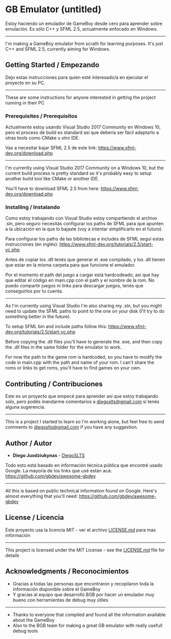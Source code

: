 # GB Emulator (untitled)

Estoy haciendo un emulador de GameBoy desde cero para aprender sobre emulación. Es sólo C++ y SFML 2.5, actualmente enfocado en Windows.

----

I'm making a GameBoy emulator from scrath for learning purposes. It's just C++ and SFML 2.5, currently aiming for Windows.

## Getting Started / Empezando

Dejo estas instrucciones para quien esté interesado/a en ejecutar el proyecto en su PC.

----

These are some instructions for anyone interested in getting the project running in their PC

### Prerequisites / Prerequisitos

Actualmente estoy usando Visual Studio 2017 Community en Windows 10, pero el proceso de build es standard así que debería ser fácil adaptarlo a otras tools como CMake u otro IDE.

Vas a necesitar bajar SFML 2.5 de este link: https://www.sfml-dev.org/download.php

----

I'm currently using Visual Studio 2017 Community on a Windows 10, but the current build process is pretty standard so it's probably easy to setup another build tool like CMake or another IDE.

You'll have to download SFML 2.5 from here: https://www.sfml-dev.org/download.php

### Installing / Instalando

Como estoy trabajando con Visual Studio estoy compartiendo el archivo .sln, pero seguro necesitás configurar los paths de SFML para que apunten a la ubicación en la que lo bajaste (voy a intentar simplificarlo en el futuro).

Para configurar los paths de las bibliotecas e includes de SFML seguí estas instrucciones (en inglés): https://www.sfml-dev.org/tutorials/2.5/start-vc.php

Antes de copiar los .dll tenés que generar el .exe compilado, y los .dll tienen que estar en la misma carpeta para que funcione el emulador.

Por el momento el path del juego a cargar está hardcodeado, así que hay que editar el código en main.cpp con el path y el nombre de la rom. No puedo compartir juegos ni links para descargar juegos, tenés que conseguirlos por tu cuenta.

----

As I'm currently using Visual Studio I'm also sharing my .sln, but you might need to update the SFML paths to point to the one on your disk (I'll try to do something better in the future).

To setup SFML bin and include paths follow this: https://www.sfml-dev.org/tutorials/2.5/start-vc.php

Before copying the .dll files you'll have to generate the .exe, and then copy the .dll files in the same folder for the emulator to work.

For now the path to the game rom is hardcoded, so you have to modify the code in main.cpp with the path and name of your rom. I can't share the roms or links to get roms, you'll have to find games on your own.


## Contributing / Contribuciones

Este es un proyecto que empecé para aprender así que estoy trabajando solo, pero podés mandarme comentarios a diegoslts@gmail.com si tenés alguna sugerencia.

----

This is a project I started to learn so I'm working alone, but feel free to send comments to diegoslts@gmail.com if you have any suggestion.

## Author / Autor

* **Diego Juodziukynas** - [DiegoSLTS](https://github.com/DiegoSLTS)

Todo esto está basado en información técnica pública que encontré usado Google. La mayoría de los links que usé están acá: https://github.com/gbdev/awesome-gbdev

----

All this is based on public technical information found on Google. Here's almost everything that you'll need: https://github.com/gbdev/awesome-gbdev

## License / Licencia

Este proyecto usa la licencia MIT - ver el archivo [LICENSE.md](LICENSE.md) para mas información

----

This project is licensed under the MIT License - see the [LICENSE.md](LICENSE.md) file for details

## Acknowledgments / Reconocimientos

* Gracias a todas las personas que encontraron y recopilaron toda la información disponible sobre el GameBoy
* Y gracias al equipo que desarrolló BGB por hacer un emulador muy bueno con herramientas de debug muy útiles

----

* Thanks to everyone that compiled and found all the information available about the GameBoy
* Also to the BGB team for making a great GB emulator with really usefull debug tools

